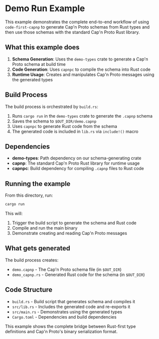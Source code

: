 # Demo Run Example

This example demonstrates the complete end-to-end workflow of using `code-first-capnp` to generate Cap'n Proto schemas from Rust types and then use those schemas with the standard Cap'n Proto Rust library.

## What this example does

1. **Schema Generation**: Uses the `demo-types` crate to generate a Cap'n Proto schema at build time
2. **Code Generation**: Uses `capnpc` to compile the schema into Rust code
3. **Runtime Usage**: Creates and manipulates Cap'n Proto messages using the generated types

## Build Process

The build process is orchestrated by `build.rs`:

1. Runs `cargo run` in the `demo-types` crate to generate the `.capnp` schema
2. Saves the schema to `$OUT_DIR/demo.capnp`
3. Uses `capnpc` to generate Rust code from the schema
4. The generated code is included in `lib.rs` via `include!()` macro

## Dependencies

- **demo-types**: Path dependency on our schema-generating crate
- **capnp**: The standard Cap'n Proto Rust library for runtime usage
- **capnpc**: Build dependency for compiling `.capnp` files to Rust code

## Running the example

From this directory, run:

```bash
cargo run
```

This will:
1. Trigger the build script to generate the schema and Rust code
2. Compile and run the main binary
3. Demonstrate creating and reading Cap'n Proto messages

## What gets generated

The build process creates:
- `demo.capnp` - The Cap'n Proto schema file (in `$OUT_DIR`)
- `demo_capnp.rs` - Generated Rust code for the schema (in `$OUT_DIR`)

## Code Structure

- `build.rs` - Build script that generates schema and compiles it
- `src/lib.rs` - Includes the generated code and re-exports it
- `src/main.rs` - Demonstrates using the generated types
- `Cargo.toml` - Dependencies and build dependencies

This example shows the complete bridge between Rust-first type definitions and Cap'n Proto's binary serialization format.